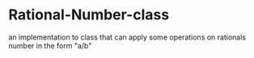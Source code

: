 # Rational-Number-class
an implementation to class that can apply  some operations on rationals number in the form "a/b" 
